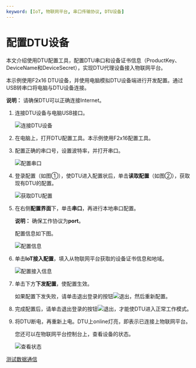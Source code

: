 ```yaml
---
keyword: [IoT, 物联网平台, 串口传输协议, DTU设备]
---
```


# 配置DTU设备

本文介绍使用DTU配置工具，配置DTU串口和设备证书信息（ProductKey、DeviceName和DeviceSecret），实现DTU代理设备接入物联网平台。

本示例使用F2x16 DTU设备，并使用电脑模拟DTU设备端进行开发配置。通过USB转串口将电脑与DTU设备连接。

**说明：** 请确保DTU可以正确连接Internet。

1.  连接DTU设备与电脑USB接口。

    ![连接DTU设备](https://static-aliyun-doc.oss-accelerate.aliyuncs.com/assets/img/zh-CN/4431649951/p71154.png)

2.  在电脑上，打开DTU配置工具。本示例使用F2x16配置工具。

3.  配置正确的串口号，设置波特率，并打开串口。

    ![配置串口](https://static-aliyun-doc.oss-accelerate.aliyuncs.com/assets/img/zh-CN/4431649951/p71155.png)

4.  登录配置（如图①），使DTU进入配置状后，单击**读取配置**（如图②），获取现有DTU的配置。

    ![获取DTU配置](https://static-aliyun-doc.oss-accelerate.aliyuncs.com/assets/img/zh-CN/4431649951/p71156.png)

5.  在右侧**配置界面**下，单击**串口**，再进行本地串口配置。

    **说明：** 确保工作协议为**port**。

    配置信息如下图。

    ![配置信息](https://static-aliyun-doc.oss-accelerate.aliyuncs.com/assets/img/zh-CN/4431649951/p71157.png)

6.  单击**IoT接入配置**，填入从物联网平台获取的设备证书信息和地域。

    ![配置接入信息](https://static-aliyun-doc.oss-accelerate.aliyuncs.com/assets/img/zh-CN/6993707061/p71158.png)

7.  单击下方**下发配置**，使配置生效。

    如果配置下发失败，请单击退出登录的按钮![退出](https://static-aliyun-doc.oss-accelerate.aliyuncs.com/assets/img/zh-CN/6993707061/p188432.png)，然后重新配置。

8.  完成配置后，请单击退出登录的按钮![退出](https://static-aliyun-doc.oss-accelerate.aliyuncs.com/assets/img/zh-CN/6993707061/p188432.png)，才能使DTU进入正常工作模式。

9.  将DTU断电，再重新上电。DTU上online灯亮，即表示已连接上物联网平台。

    您还可以在物联网平台控制台上，查看设备的状态。

    ![查看状态](https://static-aliyun-doc.oss-accelerate.aliyuncs.com/assets/img/zh-CN/5431649951/p71159.png)


[测试数据通信](/intl.zh-CN/最佳实践/设备接入/设备通过DTU接入物联网平台/测试数据通信.md)

